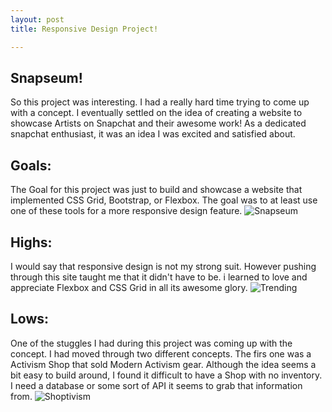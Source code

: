 ```yaml
---
layout: post
title: Responsive Design Project!

---
```


## Snapseum!
So this project was interesting. I had a really hard time trying to come up with a concept.  I eventually settled on the idea
of creating a website to showcase Artists on Snapchat and their awesome work!  As a dedicated snapchat enthusiast, it was an
idea I was excited and satisfied about.  

## Goals:
The Goal for this project was just to build and showcase a website that implemented CSS Grid, Bootstrap, or Flexbox. The goal
was to at least use one of these tools for a more responsive design feature.
![Snapseum](https://patticus3rd.github.io/images/snapseum.png)

## Highs:
I would say that responsive design is not my strong suit.  However pushing through this site taught me that it didn't have to be.
i learned to love and appreciate Flexbox and CSS Grid in all its awesome glory.
![Trending](https://patticus3rd.github.io/images/trending.png)

## Lows:
One of the stuggles I had during this project was coming up with the concept. I had moved through two different concepts.  The firs
one was a Activism Shop that sold Modern Activism gear.  Although the idea seems a bit easy to build around, I found it difficult
to have a Shop with no inventory.  I need a database or some sort of API it seems to grab that information from.
![Shoptivism](https://patticus3rd.github.io/images/shoptivism.png)
